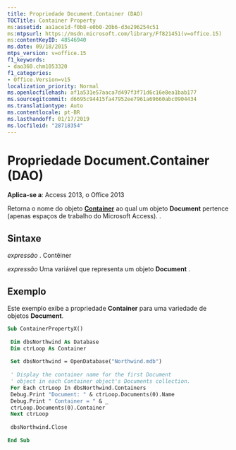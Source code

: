 ```yaml
---
title: Propriedade Document.Container (DAO)
TOCTitle: Container Property
ms:assetid: aa1ace1d-f0b8-e0b0-20b6-d3e296254c51
ms:mtpsurl: https://msdn.microsoft.com/library/Ff821451(v=office.15)
ms:contentKeyID: 48546940
ms.date: 09/18/2015
mtps_version: v=office.15
f1_keywords:
- dao360.chm1053320
f1_categories:
- Office.Version=v15
localization_priority: Normal
ms.openlocfilehash: af1a531e57aaca7d497f3f71d6c16e8ea1bab177
ms.sourcegitcommit: d6695c94415fa47952ee7961a69660abc0904434
ms.translationtype: Auto
ms.contentlocale: pt-BR
ms.lasthandoff: 01/17/2019
ms.locfileid: "28718354"
---
```

# <a name="documentcontainer-property-dao"></a>Propriedade Document.Container (DAO)


**Aplica-se a**: Access 2013, o Office 2013

Retorna o nome do objeto **[Container](container-object-dao.md)** ao qual um objeto **Document** pertence (apenas espaços de trabalho do Microsoft Access). .

## <a name="syntax"></a>Sintaxe

*expressão* . Contêiner

*expressão* Uma variável que representa um objeto **Document** .

## <a name="example"></a>Exemplo

Este exemplo exibe a propriedade **Container** para uma variedade de objetos **Document**.

```vb 
Sub ContainerPropertyX() 
 
 Dim dbsNorthwind As Database 
 Dim ctrLoop As Container 
 
 Set dbsNorthwind = OpenDatabase("Northwind.mdb") 
 
 ' Display the container name for the first Document 
 ' object in each Container object's Documents collection. 
 For Each ctrLoop In dbsNorthwind.Containers 
 Debug.Print "Document: " & ctrLoop.Documents(0).Name 
 Debug.Print " Container = " & _ 
 ctrLoop.Documents(0).Container 
 Next ctrLoop 
 
 dbsNorthwind.Close 
 
End Sub 
 
```

